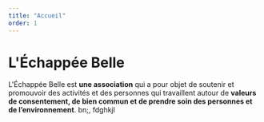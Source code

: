 ```yaml
---
title: "Accueil"
order: 1
---
```

# L'Échappée Belle

L'Échappée Belle est **une association** qui a pour objet de soutenir et promouvoir des activités et des personnes qui travaillent autour de **valeurs de consentement, de bien commun et de prendre soin des personnes et de l’environnement**.
bn;,
fdghkjl 